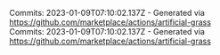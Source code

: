 Commits: 2023-01-09T07:10:02.137Z - Generated via https://github.com/marketplace/actions/artificial-grass
<br>
Commits: 2023-01-09T07:10:02.137Z - Generated via https://github.com/marketplace/actions/artificial-grass
<br>

